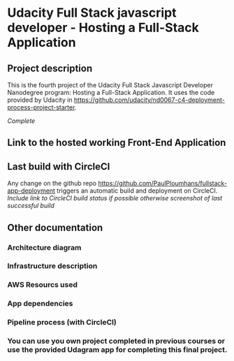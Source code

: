 # Udacity Full Stack javascript developer - Hosting a Full-Stack Application

## Project description

This is the fourth project of the Udacity Full Stack Javascript Developer Nanodegree program: Hosting a Full-Stack Application. It uses the code provided by Udacity in
https://github.com/udacity/nd0067-c4-deployment-process-project-starter.

*Complete*

## Link to the hosted working Front-End Application

## Last build with CircleCI

Any change on the github repo https://github.com/PaulPloumhans/fullstack-app-deployment triggers an automatic build and deployment on CircleCI.
*Include link to CircleCI build status if possible otherwise screenshot of last successful build*

## Other documentation

### Architecture diagram

### Infrastructure description

### AWS Resourcs used

### App dependencies

### Pipeline process (with CircleCI)

### **You can use you own project completed in previous courses or use the provided Udagram app for completing this final project.**
